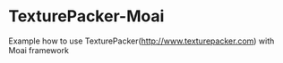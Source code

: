 TexturePacker-Moai
==================

Example how to use TexturePacker(http://www.texturepacker.com) with Moai framework